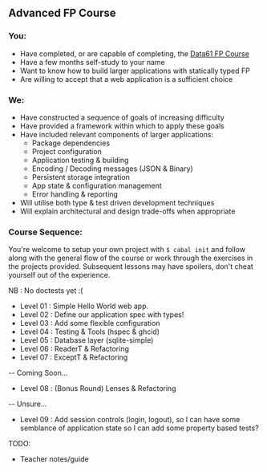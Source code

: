 ## Advanced FP Course

### You:

* Have completed, or are capable of completing, the [Data61 FP Course](https://github.com/data61/fp-course)
* Have a few months self-study to your name
* Want to know how to build larger applications with statically typed FP
* Are willing to accept that a web application is a sufficient choice

### We:

* Have constructed a sequence of goals of increasing difficulty
* Have provided a framework within which to apply these goals
* Have included relevant components of larger applications:
  - Package dependencies
  - Project configuration
  - Application testing & building
  - Encoding / Decoding messages (JSON & Binary)
  - Persistent storage integration
  - App state & configuration management
  - Error handling & reporting
* Will utilise both type & test driven development techniques
* Will explain architectural and design trade-offs when appropriate


### Course Sequence:

You're welcome to setup your own project with ``$ cabal init`` and follow along
with the general flow of the course or work through the exercises in the
projects provided. Subsequent lessons may have spoilers, don't cheat yourself
out of the experience.

NB : No doctests yet :(

* Level 01 : Simple Hello World web app.
* Level 02 : Define our application spec with types!
* Level 03 : Add some flexible configuration
* Level 04 : Testing & Tools (hspec & ghcid)
* Level 05 : Database layer (sqlite-simple)
* Level 06 : ReaderT & Refactoring
* Level 07 : ExceptT & Refactoring

-- Coming Soon...
* Level 08 : (Bonus Round) Lenses & Refactoring

-- Unsure...
* Level 09 : Add session controls (login, logout), so I can have some semblance
  of application state so I can add some property based tests?

TODO:
* Teacher notes/guide

